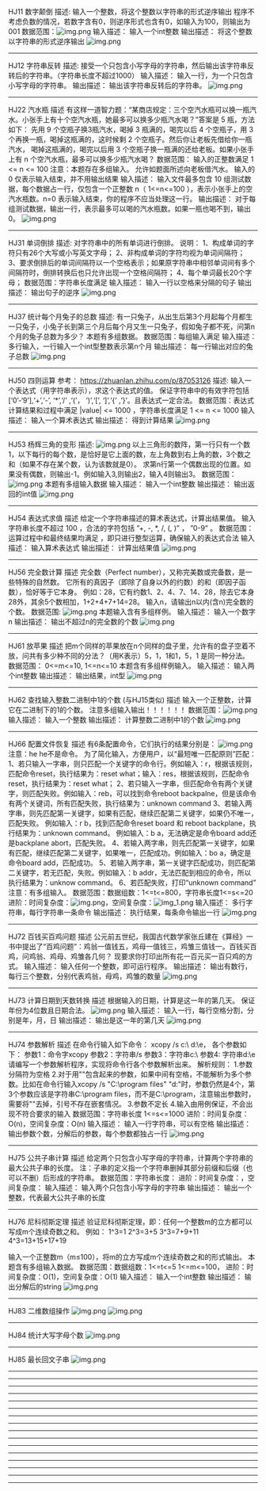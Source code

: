 HJ11 数字颠倒
描述:
    输入一个整数，将这个整数以字符串的形式逆序输出
    程序不考虑负数的情况，若数字含有0，则逆序形式也含有0，如输入为100，则输出为001
数据范围：![img.png](imgs/HJ11-1.png)
输入描述：
    输入一个int整数
输出描述：
    将这个整数以字符串的形式逆序输出
![img.png](imgs/HJ11-2.png)

************************************************************************************************************************
HJ12 字符串反转
描述:
接受一个只包含小写字母的字符串，然后输出该字符串反转后的字符串。（字符串长度不超过1000）
输入描述：
    输入一行，为一个只包含小写字母的字符串。
输出描述：
    输出该字符串反转后的字符串。
![img.png](imgs/HJ12.png)

************************************************************************************************************************
HJ22 汽水瓶
描述
    有这样一道智力题：“某商店规定：三个空汽水瓶可以换一瓶汽水。小张手上有十个空汽水瓶，她最多可以换多少瓶汽水喝？”答案是 5 瓶，方法如下：
先用 9 个空瓶子换3瓶汽水，喝掉 3 瓶满的，喝完以后 4 个空瓶子，用 3 个再换一瓶，喝掉这瓶满的，这时候剩 2 个空瓶子。然后你让老板先借给你一瓶汽水，
喝掉这瓶满的，喝完以后用 3 个空瓶子换一瓶满的还给老板。如果小张手上有 n 个空汽水瓶，最多可以换多少瓶汽水喝？
数据范围：
    输入的正整数满足 1 <= n <= 100
注意：本题存在多组输入。
    允许如题面所述向老板借汽水。
    输入的 0 仅表示输入结束，并不用输出结果
输入描述：
输入文件最多包含 10 组测试数据，每个数据占一行，仅包含一个正整数 n（ 1<=n<=100 ），表示小张手上的空汽水瓶数。n=0 表示输入结束，你的程序不应当处理这一行。
输出描述：
对于每组测试数据，输出一行，表示最多可以喝的汽水瓶数。如果一瓶也喝不到，输出0。
![img.png](imgs/HJ22.png)
************************************************************************************************************************
HJ31 单词倒排
描述:
    对字符串中的所有单词进行倒排。
说明：
    1、构成单词的字符只有26个大写或小写英文字母；
    2、非构成单词的字符均视为单词间隔符；
    3、要求倒排后的单词间隔符以一个空格表示；如果原字符串中相邻单词间有多个间隔符时，倒排转换后也只允许出现一个空格间隔符；
    4、每个单词最长20个字母；
数据范围：字符串长度满足 
输入描述：
    输入一行以空格来分隔的句子
输出描述：
    输出句子的逆序
![img.png](imgs/HJ31.png)
************************************************************************************************************************
HJ37 统计每个月兔子的总数
描述:
    有一只兔子，从出生后第3个月起每个月都生一只兔子，小兔子长到第三个月后每个月又生一只兔子，假如兔子都不死，问第n个月的兔子总数为多少？
本题有多组数据。
数据范围：每组输入满足 
输入描述：
    多行输入，一行输入一个int型整数表示第n个月
输出描述：
    每一行输出对应的兔子总数
![img.png](imgs/HJ37.png)

************************************************************************************************************************
HJ50 四则运算 
参考： https://zhuanlan.zhihu.com/p/87053126
描述:
    输入一个表达式（用字符串表示），求这个表达式的值。
    保证字符串中的有效字符包括[‘0’-‘9’],‘+’,‘-’, ‘*’,‘/’ ,‘(’， ‘)’,‘[’, ‘]’,‘{’ ,‘}’。且表达式一定合法。
数据范围：表达式计算结果和过程中满足 |value| <= 1000 ，字符串长度满足 1 <= n <= 1000
输入描述：
    输入一个算术表达式
输出描述：
    得到计算结果
![img.png](imgs/HJ50.png)
************************************************************************************************************************
HJ53 杨辉三角的变形
描述:
    ![img.png](imgs/HJ53-1.png)
    以上三角形的数阵，第一行只有一个数1，以下每行的每个数，是恰好是它上面的数，左上角数到右上角的数，3个数之和（如果不存在某个数，认为该数就是0）。
    求第n行第一个偶数出现的位置。如果没有偶数，则输出-1。例如输入3,则输出2，输入4则输出3。
数据范围： ![img.png](imgs/HJ53-2.png)
本题有多组输入数据
输入描述：
    输入一个int整数
输出描述：
    输出返回的int值
![img.png](imgs/HJ53-3.png)
************************************************************************************************************************
HJ54 表达式求值
描述
    给定一个字符串描述的算术表达式，计算出结果值。
    输入字符串长度不超过 100 ，合法的字符包括 ”+, -, *, /, (, )” ， ”0-9” 。
数据范围：运算过程中和最终结果均满足  ，即只进行整型运算，确保输入的表达式合法
输入描述：
    输入算术表达式
输出描述：
    计算出结果值
![img.png](imgs/HJ54.png)
************************************************************************************************************************
HJ56 完全数计算
描述
    完全数（Perfect number），又称完美数或完备数，是一些特殊的自然数。
    它所有的真因子（即除了自身以外的约数）的和（即因子函数），恰好等于它本身。
    例如：28，它有约数1、2、4、7、14、28，除去它本身28外，其余5个数相加，1+2+4+7+14=28。
    输入n，请输出n以内(含n)完全数的个数。
数据范围:
![img.png](imgs/HJ56-1.png)
本题输入含有多组样例。
输入描述：
    输入一个数字n
输出描述：
    输出不超过n的完全数的个数
![img.png](imgs/HJ56-2.png)
************************************************************************************************************************
HJ61 放苹果
描述
    把m个同样的苹果放在n个同样的盘子里，允许有的盘子空着不放，问共有多少种不同的分法？（用K表示）5，1，1和1，5，1 是同一种分法。
数据范围： 0<=m<=10, 1<=n<=10
本题含有多组样例输入。
输入描述：
    输入两个int整数
输出描述：
    输出结果，int型
![img.png](imgs/HJ61.png)
************************************************************************************************************************
HJ62 查找输入整数二进制中1的个数 (与HJ15类似)
描述
    输入一个正整数，计算它在二进制下的1的个数。
注意多组输入输出！！！！！！
数据范围：![img.png](imgs/HJ62-1.png)
输入描述：
    输入一个整数
输出描述：
    计算整数二进制中1的个数
![img.png](imgs/HJ62-2.png)
************************************************************************************************************************
HJ66 配置文件恢复
描述
    有6条配置命令，它们执行的结果分别是：
![img.png](imgs/HJ66-1.png)
注意：he he不是命令。
为了简化输入，方便用户，以“最短唯一匹配原则”匹配：
    1、若只输入一字串，则只匹配一个关键字的命令行。例如输入：r，根据该规则，匹配命令reset，执行结果为：reset what；输入：res，根据该规则，匹配命令reset，执行结果为：reset what；
    2、若只输入一字串，但匹配命令有两个关键字，则匹配失败。例如输入：reb，可以找到命令reboot backpalne，但是该命令有两个关键词，所有匹配失败，执行结果为：unknown command
    3、若输入两字串，则先匹配第一关键字，如果有匹配，继续匹配第二关键字，如果仍不唯一，匹配失败。
    例如输入：r b，找到匹配命令reset board 和 reboot backplane，执行结果为：unknown command。
    例如输入：b a，无法确定是命令board add还是backplane abort，匹配失败。
    4、若输入两字串，则先匹配第一关键字，如果有匹配，继续匹配第二关键字，如果唯一，匹配成功。例如输入：bo a，确定是命令board add，匹配成功。
    5、若输入两字串，第一关键字匹配成功，则匹配第二关键字，若无匹配，失败。例如输入：b addr，无法匹配到相应的命令，所以执行结果为：unknow command。
    6、若匹配失败，打印“unknown command”
注意：有多组输入。
数据范围：数据组数：1<=t<=800，字符串长度1<=s<=20
进阶：时间复杂度：![img.png](imgs/HJ66-2.png)，空间复杂度：![img_1.png](imgs/HJ66-3.png)
输入描述：
    多行字符串，每行字符串一条命令
输出描述：
    执行结果，每条命令输出一行
![img.png](imgs/HJ66-4.png)
************************************************************************************************************************
HJ72 百钱买百鸡问题
描述
    公元前五世纪，我国古代数学家张丘建在《算经》一书中提出了“百鸡问题”：鸡翁一值钱五，鸡母一值钱三，鸡雏三值钱一。百钱买百鸡，问鸡翁、鸡母、鸡雏各几何？
    现要求你打印出所有花一百元买一百只鸡的方式。
输入描述：
    输入任何一个整数，即可运行程序。
输出描述：
    输出有数行，每行三个整数，分别代表鸡翁，母鸡，鸡雏的数量
![img.png](imgs/HJ72.png)
************************************************************************************************************************
HJ73 计算日期到天数转换
描述
    根据输入的日期，计算是这一年的第几天。
    保证年份为4位数且日期合法。
![img.png](imgs/HJ73-1.png)
输入描述：
    输入一行，每行空格分割，分别是年，月，日
输出描述：
    输出是这一年的第几天
![img.png](imgs/HJ73-2.png)
************************************************************************************************************************
HJ74 参数解析
描述
    在命令行输入如下命令：
    xcopy /s c:\\ d:\\e，
    各个参数如下：
    参数1：命令字xcopy
    参数2：字符串/s
    参数3：字符串c:\\
    参数4: 字符串d:\\e
    请编写一个参数解析程序，实现将命令行各个参数解析出来。
解析规则：
    1.参数分隔符为空格
    2.对于用""包含起来的参数，如果中间有空格，不能解析为多个参数。比如在命令行输入xcopy /s "C:\\program files" "d:\"时，参数仍然是4个，第3个参数应该是字符串C:\\program files，而不是C:\\program，注意输出参数时，需要将""去掉，引号不存在嵌套情况。
    3.参数不定长
    4.输入由用例保证，不会出现不符合要求的输入
数据范围：字符串长度 1<=s<=1000
进阶：时间复杂度：O(n)，空间复杂度：O(n)
输入描述：
    输入一行字符串，可以有空格
输出描述：
    输出参数个数，分解后的参数，每个参数都独占一行
![img.png](imgs/HJ74.png)

************************************************************************************************************************
HJ75 公共子串计算
描述
    给定两个只包含小写字母的字符串，计算两个字符串的最大公共子串的长度。
注：子串的定义指一个字符串删掉其部分前缀和后缀（也可以不删）后形成的字符串。
数据范围：字符串长度：
进阶：时间复杂度：，空间复杂度：
输入描述：
    输入两个只包含小写字母的字符串
输出描述：
    输出一个整数，代表最大公共子串的长度
************************************************************************************************************************
HJ76 尼科彻斯定理
描述
    验证尼科彻斯定理，即：任何一个整数m的立方都可以写成m个连续奇数之和。
例如：
    1^3=1
    2^3=3+5
    3^3=7+9+11
    4^3=13+15+17+19

输入一个正整数m（m≤100），将m的立方写成m个连续奇数之和的形式输出。
本题含有多组输入数据。
数据范围：数据组数：1<=t<=5 1<=m<=100，
进阶：时间复杂度：O(1)，空间复杂度：O(1)
输入描述：
    输入一个int整数
输出描述：
    输出分解后的string
![img.png](imgs/HJ76.png)
************************************************************************************************************************
HJ83 二维数组操作
![img.png](imgs/HJ83-1.png)
![img.png](imgs/HJ83-2.png)
************************************************************************************************************************
HJ84 统计大写字母个数
![img.png](imgs/HJ84.png)
************************************************************************************************************************
HJ85 最长回文子串
![img.png](imgs/HJ85.png)
************************************************************************************************************************
************************************************************************************************************************
************************************************************************************************************************
************************************************************************************************************************
************************************************************************************************************************
************************************************************************************************************************
************************************************************************************************************************
************************************************************************************************************************
************************************************************************************************************************
************************************************************************************************************************
************************************************************************************************************************
************************************************************************************************************************
************************************************************************************************************************
************************************************************************************************************************
************************************************************************************************************************
************************************************************************************************************************

